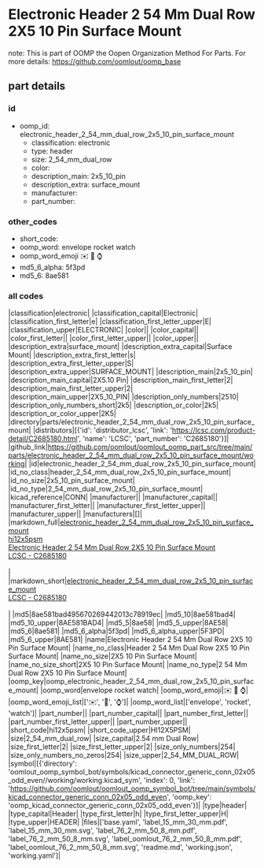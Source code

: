 # Electronic Header 2 54 Mm Dual Row 2X5 10 Pin Surface Mount  

note: This is part of OOMP the Oopen Organization Method For Parts. For more details: https://github.com/oomlout/oomp_base

##  part details





### id
* oomp_id: electronic_header_2_54_mm_dual_row_2x5_10_pin_surface_mount
  * classification: electronic
  * type: header
  * size: 2_54_mm_dual_row
  * color: 
  * description_main: 2x5_10_pin
  * description_extra: surface_mount
  * manufacturer: 
  * part_number: 

### other_codes
* short_code: 
* oomp_word: envelope rocket watch
* oomp_word_emoji :envelope: :rocket: :watch:
* md5_6_alpha: 5f3pd
* md5_6: 8ae581

### all codes 
|classification|electronic|
|classification_capital|Electronic|
|classification_first_letter|e|
|classification_first_letter_upper|E|
|classification_upper|ELECTRONIC|
|color||
|color_capital||
|color_first_letter||
|color_first_letter_upper||
|color_upper||
|description_extra|surface_mount|
|description_extra_capital|Surface Mount|
|description_extra_first_letter|s|
|description_extra_first_letter_upper|S|
|description_extra_upper|SURFACE_MOUNT|
|description_main|2x5_10_pin|
|description_main_capital|2X5.10 Pin|
|description_main_first_letter|2|
|description_main_first_letter_upper|2|
|description_main_upper|2X5_10_PIN|
|description_only_numbers|2510|
|description_only_numbers_short|2k5|
|description_or_color|2k5|
|description_or_color_upper|2K5|
|directory|parts/electronic_header_2_54_mm_dual_row_2x5_10_pin_surface_mount|
|distributors|[{'id': 'distributor_lcsc', 'link': 'https://lcsc.com/product-detail/C2685180.html', 'name': 'LCSC', 'part_number': 'C2685180'}]|
|github_link|https://github.com/oomlout/oomlout_oomp_part_src/tree/main/parts/electronic_header_2_54_mm_dual_row_2x5_10_pin_surface_mount/working|
|id|electronic_header_2_54_mm_dual_row_2x5_10_pin_surface_mount|
|id_no_class|header_2_54_mm_dual_row_2x5_10_pin_surface_mount|
|id_no_size|2x5_10_pin_surface_mount|
|id_no_type|2_54_mm_dual_row_2x5_10_pin_surface_mount|
|kicad_reference|CONN|
|manufacturer||
|manufacturer_capital||
|manufacturer_first_letter||
|manufacturer_first_letter_upper||
|manufacturer_upper||
|manufacturers|[]|
|markdown_full|[electronic_header_2_54_mm_dual_row_2x5_10_pin_surface_mount](https://github.com/oomlout/oomlout_oomp_part_src/tree/main/parts/electronic_header_2_54_mm_dual_row_2x5_10_pin_surface_mount/working)<br>[hi12x5psm](https://github.com/oomlout/oomlout_oomp_part_src/tree/main/parts/electronic_header_2_54_mm_dual_row_2x5_10_pin_surface_mount/working)<br>[Electronic Header 2 54 Mm Dual Row 2X5 10 Pin Surface Mount](https://github.com/oomlout/oomlout_oomp_part_src/tree/main/parts/electronic_header_2_54_mm_dual_row_2x5_10_pin_surface_mount/working)<br>[LCSC - C2685180<br>](https://lcsc.com/product-detail/C2685180.html)<br>|
|markdown_short|[electronic_header_2_54_mm_dual_row_2x5_10_pin_surface_mount](https://github.com/oomlout/oomlout_oomp_part_src/tree/main/parts/electronic_header_2_54_mm_dual_row_2x5_10_pin_surface_mount/working)<br>[LCSC - C2685180<br>](https://lcsc.com/product-detail/C2685180.html)<br>|
|md5|8ae581bad495670269442013c78919ec|
|md5_10|8ae581bad4|
|md5_10_upper|8AE581BAD4|
|md5_5|8ae58|
|md5_5_upper|8AE58|
|md5_6|8ae581|
|md5_6_alpha|5f3pd|
|md5_6_alpha_upper|5F3PD|
|md5_6_upper|8AE581|
|name|Electronic Header 2 54 Mm Dual Row 2X5 10 Pin Surface Mount|
|name_no_class|Header 2 54 Mm Dual Row 2X5 10 Pin Surface Mount|
|name_no_size|2X5 10 Pin Surface Mount|
|name_no_size_short|2X5 10 Pin Surface Mount|
|name_no_type|2 54 Mm Dual Row 2X5 10 Pin Surface Mount|
|oomp_key|oomp_electronic_header_2_54_mm_dual_row_2x5_10_pin_surface_mount|
|oomp_word|envelope rocket watch|
|oomp_word_emoji|:envelope: :rocket: :watch:|
|oomp_word_emoji_list|[':envelope:', ':rocket:', ':watch:']|
|oomp_word_list|['envelope', 'rocket', 'watch']|
|part_number||
|part_number_capital||
|part_number_first_letter||
|part_number_first_letter_upper||
|part_number_upper||
|short_code|hi12x5psm|
|short_code_upper|HI12X5PSM|
|size|2_54_mm_dual_row|
|size_capital|2.54 mm Dual Row|
|size_first_letter|2|
|size_first_letter_upper|2|
|size_only_numbers|254|
|size_only_numbers_no_zeros|254|
|size_upper|2_54_MM_DUAL_ROW|
|symbol|[{'directory': 'oomlout_oomp_symbol_bot/symbols/kicad_connector_generic_conn_02x05_odd_even//working/working.kicad_sym', 'index': 0, 'link': 'https://github.com/oomlout/oomlout_oomp_symbol_bot/tree/main/symbols/kicad_connector_generic_conn_02x05_odd_even', 'oomp_key': 'oomp_kicad_connector_generic_conn_02x05_odd_even'}]|
|type|header|
|type_capital|Header|
|type_first_letter|h|
|type_first_letter_upper|H|
|type_upper|HEADER|
|files|['base.yaml', 'label_15_mm_30_mm.pdf', 'label_15_mm_30_mm.svg', 'label_76_2_mm_50_8_mm.pdf', 'label_76_2_mm_50_8_mm.svg', 'label_oomlout_76_2_mm_50_8_mm.pdf', 'label_oomlout_76_2_mm_50_8_mm.svg', 'readme.md', 'working.json', 'working.yaml']|
